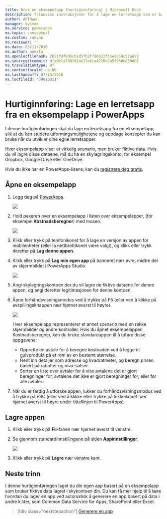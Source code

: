 ```yaml
---
title: Bruk en eksempelapp (hurtiginnføring) | Microsoft Docs
description: Trinnvise instruksjoner for å lage en lerretsapp som er basert på en eksempelapp i PowerApps
author: AFTOwen
manager: kvivek
ms.service: powerapps
ms.topic: conceptual
ms.custom: canvas
ms.reviewer: ''
ms.date: 03/11/2018
ms.author: anneta
ms.openlocfilehash: 2051fdf0d9cb1d5fb2f796b22f55e8b59c52a692
ms.sourcegitcommit: dfa0e1a7981814e15e6ca4720e2a5f930e859db1
ms.translationtype: HT
ms.contentlocale: nb-NO
ms.lasthandoff: 07/13/2018
ms.locfileid: "39018311"
---
```

# <a name="quickstart-create-a-canvas-app-from-a-sample-in-powerapps"></a>Hurtiginnføring: Lage en lerretsapp fra en eksempelapp i PowerApps
I denne hurtiginnføringen skal du lage en lerretsapp fra en eksempelapp, slik at du kan studere utformingsmulighetene og oppdage konsepter du kan bruke når du utvikler dine egne lerretsapper.

Hver eksempelapp viser et virkelig scenario, men bruker fiktive data. Hvis du vil lagre disse dataene, må du ha en skylagringskonto, for eksempel Dropbox, Google Drive eller OneDrive.

Hvis du ikke har en PowerApps-lisens, kan du [registrere deg gratis](../signup-for-powerapps.md).

## <a name="open-a-sample-app"></a>Åpne en eksempelapp
1. Logg deg på [PowerApps](https://web.powerapps.com).

    ![](./media/open-and-run-a-sample-app/sign-in.png)

1. Hold pekeren over en eksempelapp i listen over eksempelapper, (for eksempel **Kostnadsberegner**) med musen.

    ![](./media/open-and-run-a-sample-app/sample-tile.png)

1. Klikk eller trykk på telefonikonet for å lage en versjon av appen for mobilenheter (eller la nettbrettikonet være valgt), og klikk eller trykk deretter på **Lag denne appen**.

1. Klikk eller trykk på **Lag min egen app** på banneret nær øvre, midtre del av skjermbildet i PowerApps Studio.

    ![](./media/open-and-run-a-sample-app/banner.png)

1. Angi skylagringskontoen der du vil lagre de fiktive dataene for denne appen, og angi deretter legitimasjonen for denne kontoen.

1. Åpne forhåndsvisningsmodus ved å trykke på F5 (eller ved å klikke på avspillingsknappen nær hjørnet øverst til høyre).

    ![](./media/open-and-run-a-sample-app/open-preview.png)

    Hver eksempelapp representerer et annet scenario med en rekke skjermbilder og andre kontroller. Hvis du åpnet eksempelappen Kostnadsberegner, kan du bruke standardappen til å utføre disse oppgavene:

    - Opprette en avtale for å beregne kostnaden ved å legge et gulvprodukt på et rom av en bestemt størrelse.
    - Hent inn detaljer som adresse og kvadratmeter, og beregn prisen basert på rabatter og mva-satser.
    - Sorter en liste over avtaler for å vise avtalene det er gjort beregninger for, avtalene det ikke er gjort beregninger for, eller for alle avtaler.
    
1. Når du er ferdig å utforske appen, lukker du forhåndsvisningsmodus ved å trykke på ESC (eller ved å klikke eller trykke på lukkeikonet nær hjørnet øverst til høyre under tittellinjen til PowerApps).

## <a name="save-the-app"></a>Lagre appen
1. Klikk eller trykk på **Fil**-fanen nær hjørnet øverst til venstre.

1. Se gjennom standardinnstillingene på siden **Appinnstillinger**.

    ![](./media/open-and-run-a-sample-app/app-settings.png)

1. Klikk eller trykk på **Lagre** nær venstre kant. 

## <a name="next-steps"></a>Neste trinn
I denne hurtiginnføringen laget du din egen app basert på en eksempelapp som bruker fiktive data lagret i skykontoen din. Du kan få mer hjelp til å lære hvordan du lager en app ved automatisk å generere en app basert på data i andre kilder, som Common Data Service for Apps, SharePoint eller Excel.

> [!div class="nextstepaction"]
> [Generere en app](data-platform-create-app.md)